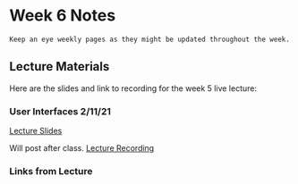 Week 6 Notes
============================

```{note}
Keep an eye weekly pages as they might be updated throughout the week.
```

## Lecture Materials

Here are the slides and link to recording for the week 5 live lecture:

### User Interfaces 2/11/21
<a href="../../resources/INF134 Week 6 User Interfaces.pdf" >Lecture Slides</a>

Will post after class.
[Lecture Recording](https://uci.yuja.com/V/Video?v=2577430&node=9297416&a=485145505&autoplay=1)


### Links from Lecture

